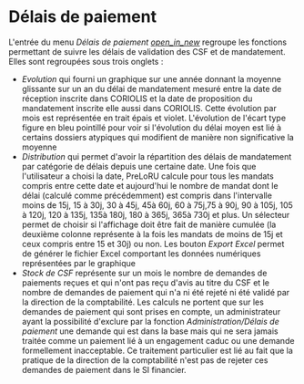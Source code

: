 # <div class="text-h4 pb-3" id="payment_delays">Délais de paiement</div>

L'entrée du menu *Délais de paiement* <a href="/payment_delays/"><i class="material-icons">open_in_new</i></a> regroupe les fonctions permettant de suivre les délais de validation des CSF et de mandatement. Elles sont regroupées sous trois onglets :
* *Evolution* qui fourni un graphique sur une année donnant la moyenne glissante sur un an du délai de mandatement mesuré entre la date de réception inscrite dans CORIOLIS et la date de proposition du mandatement inscrite elle aussi dans CORIOLIS. Cette évolution par mois est représentée en trait épais et violet. L'évolution de l'écart type figure en bleu pointillé pour voir si l'évolution du délai moyen est lié à certains dossiers atypiques qui modifient de manière non significative la moyenne
* *Distribution* qui permet d'avoir la répartition des délais de mandatement par catégorie de délais depuis une certaine date. Une fois que l'utilisateur a choisi la date, PreLoRU calcule pour tous les mandats compris entre cette date et aujourd'hui le nombre de mandat dont le délai (calculé comme précédemment) est compris dans l'intervalle moins de 15j, 15 à 30j, 30 à 45j, 45à 60j, 60 à 75j,75 à 90j, 90 à 105j, 105 à 120j, 120 à 135j, 135à 180j, 180 à 365j, 365à 730j et plus. Un sélecteur permet de choisir si l'affichage doit être fait de manière cumulée (la deuxième colonne représente à la fois les mandats de moins de 15j et ceux compris entre 15 et 30j) ou non. Les bouton *Export Excel* permet de générer le fichier Excel comportant les données numériques représentées par le graphique
* *Stock de CSF* représente sur un mois le nombre de demandes de paiements reçues et qui n'ont pas reçu d'avis au titre du CSF et le nombre de demandes de paiement qui n'a ni été rejeté ni été validé par la direction de la comptabilité. Les calculs ne portent que sur les demandes de paiement qui sont prises en compte, un administrateur ayant la possibilité d'exclure par la fonction *Administration/Délais de paiement* une demande qui est dans la base mais qui ne sera jamais traitée comme un paiement lié à un engagement caduc ou une demande formellement inacceptable. Ce traitement particulier est lié au fait que la pratique de la direction de la comptabilité n'est pas de rejeter ces demandes de paiement dans le SI financier.



